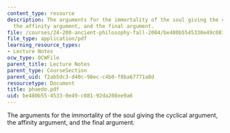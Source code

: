 ```yaml
---
content_type: resource
description: The arguments for the immortality of the soul giving the cyclical argument,
  the affinity argument, and the final argument.
file: /courses/24-200-ancient-philosophy-fall-2004/be480b5545330e49c08192da208ee9a6_phaedo.pdf
file_type: application/pdf
learning_resource_types:
- Lecture Notes
ocw_type: OCWFile
parent_title: Lecture Notes
parent_type: CourseSection
parent_uid: f2ab5dc3-d40c-98ec-c4b0-f8ba67771a8d
resourcetype: Document
title: phaedo.pdf
uid: be480b55-4533-0e49-c081-92da208ee9a6
---
```

The arguments for the immortality of the soul giving the cyclical argument, the affinity argument, and the final argument.